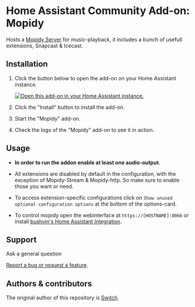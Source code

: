 # Home Assistant Community Add-on: Mopidy

Hosts a [Mopidy Server](https://mopidy.com/) for music-playback, it includes a bunch of usefull extensions, Snapcast & Icecast.

## Installation

1. Click the button below to open the add-on on your Home
   Assistant instance.

   [![Open this add-on in your Home Assistant instance.][addon-badge]][addon]

1. Click the "Install" button to install the add-on.
1. Start the "Mopidy" add-on.
1. Check the logs of the "Mopidy" add-on to see it in action.

## Usage

- **In order to run the addon enable at least one audio-output.**

- All extensions are disabled by default in the configuration, with the exception of Mopidy-Stream & Mopidy-http. So make sure to enable those you want or need.

- To access extension-specific configurations click on `Show unused optional configuration options` at the bottom of the options-card.

- To control mopidy open the webinterface at `https://[HOSTNAME]:8066` or install [bushvin's Home Assistant Integration][ha-integration].

## Support

Ask a general question

[Report a bug or request a feature][issue].

## Authors & contributors

The original author of this repository is [Switch][author].

[addon-badge]: https://my.home-assistant.io/badges/supervisor_addon.svg
[addon]: https://my.home-assistant.io/redirect/supervisor_addon/?addon=mopidy&repository_url=https%3A%2F%2Fgithub.com%2FSwitch123456789%2Frepository

[author]: https://github.com/Switch123456789
[issue]: https://github.com/Switch123456789/mopidy/issues
[discussions]: https://github.com/Switch123456789/mopidy/discussions

[ha-integration]: https://github.com/bushvin/hass-integrations